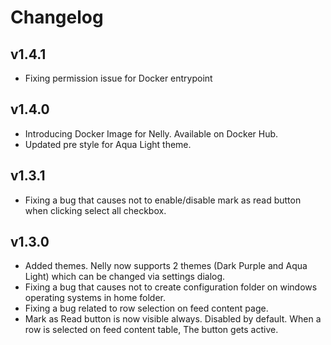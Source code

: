 # Changelog

## v1.4.1
* Fixing permission issue for Docker entrypoint

## v1.4.0
* Introducing Docker Image for Nelly. Available on Docker Hub.
* Updated pre style for Aqua Light theme.

## v1.3.1
* Fixing a bug that causes not to enable/disable mark as read button when clicking select all checkbox.

## v1.3.0
* Added themes. Nelly now supports 2 themes (Dark Purple and Aqua Light) which can be changed via settings dialog.
* Fixing a bug that causes not to create configuration folder on windows operating systems in home folder. 
* Fixing a bug related to row selection on feed content page.
* Mark as Read button is now visible always. Disabled by default. When a row is selected on feed content table, The button gets active.